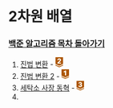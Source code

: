 # 2차원 배열

### [백준 알고리즘 목차 돌아가기](../README.md)

1. [진법 변환](./진법변환/README.md) - <img src ="../img/bronze/bronze2.png" width = "15">
2. [진법 변환 2](./진법변환2/README.md) - <img src ="../img/bronze/bronze1.png" width = "15">
3. [세탁소 사장 동혁](./세탁소사장동혁/README.md)  - <img src ="../img/bronze/bronze3.png" width = "15">
4. []() 